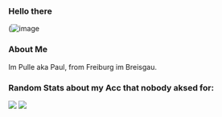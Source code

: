 ### Hello there


(![image](https://i.imgflip.com/5d46a3.jpg)

### About Me

Im Pulle aka Paul, from Freiburg im Breisgau.


### Random Stats about my Acc that nobody aksed for:

![](https://github.com/pulledev/github-stats-joink/blob/master/generated/overview.svg)
![](https://github.com/pulledev/github-stats-joink/blob/master/generated/languages.svg)
